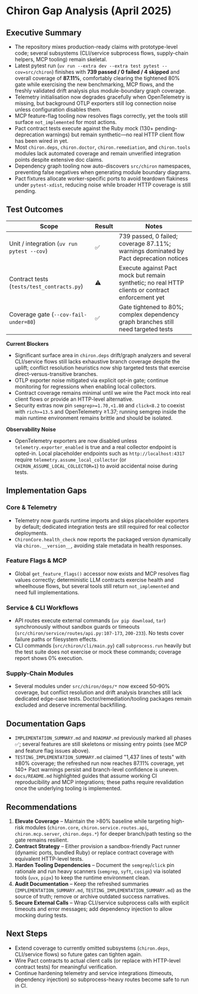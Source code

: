 # Chiron Gap Analysis (April 2025)

## Executive Summary

- The repository mixes production-ready claims with prototype-level code; several subsystems (CLI/service subprocess flows, supply-chain helpers, MCP tooling) remain skeletal.
- Latest pytest run (`uv run --extra dev --extra test pytest --cov=src/chiron`) finishes with **739 passed / 0 failed / 4 skipped** and overall coverage of **87.11%**, comfortably clearing the tightened 80% gate while exercising the new benchmarking, MCP flows, and the freshly validated drift analysis plus module-boundary graph coverage.
- Telemetry initialisation now degrades gracefully when OpenTelemetry is missing, but background OTLP exporters still log connection noise unless configuration disables them.
- MCP feature-flag tooling now resolves flags correctly, yet the tools still surface `not_implemented` for most actions.
- Pact contract tests execute against the Ruby mock (130+ pending-deprecation warnings) but remain synthetic—no real HTTP client flow has been wired in yet.
- Most `chiron.deps`, `chiron.doctor`, `chiron.remediation`, and `chiron.tools` modules lack automated coverage and remain unverified integration points despite extensive doc claims.
- Dependency graph tooling now auto-discovers `src/chiron` namespaces, preventing false negatives when generating module boundary diagrams.
- Pact fixtures allocate worker-specific ports to avoid teardown flakiness under `pytest-xdist`, reducing noise while broader HTTP coverage is still pending.

## Test Outcomes

| Scope                                      | Result | Notes |
| ------------------------------------------ | ------ | ----- |
| Unit / integration (`uv run pytest --cov`) | ✅     | 739 passed, 0 failed; coverage 87.11%; warnings dominated by Pact deprecation notices |
| Contract tests (`tests/test_contracts.py`) | ⚠️     | Execute against Pact mock but remain synthetic; no real HTTP clients or contract enforcement yet |
| Coverage gate (`--cov-fail-under=80`)      | ✅     | Gate tightened to 80%; complex dependency graph branches still need targeted tests |

**Current Blockers**

- Significant surface area in `chiron.deps` drift/graph analyzers and several CLI/service flows still lacks exhaustive branch coverage despite the uplift; conflict resolution heuristics now ship targeted tests that exercise direct-versus-transitive branches.
- OTLP exporter noise mitigated via explicit opt-in gate; continue monitoring for regressions when enabling local collectors.
- Contract coverage remains minimal until we wire the Pact mock into real client flows or provide an HTTP-level alternative.
- Security extras now pin `semgrep>=1.70,<1.80` and `click<8.2` to coexist with `rich>=13.5` and OpenTelemetry ≥1.37; running semgrep inside the main runtime environment remains brittle and should be isolated.

**Observability Noise**

- OpenTelemetry exporters are now disabled unless `telemetry.exporter_enabled` is true and a real collector endpoint is opted-in. Local placeholder endpoints such as `http://localhost:4317` require `telemetry.assume_local_collector` (or `CHIRON_ASSUME_LOCAL_COLLECTOR=1`) to avoid accidental noise during tests.

## Implementation Gaps

### Core & Telemetry

- Telemetry now guards runtime imports and skips placeholder exporters by default; dedicated integration tests are still required for real collector deployments.
- `ChironCore.health_check` now reports the packaged version dynamically via `chiron.__version__`, avoiding stale metadata in health responses.

### Feature Flags & MCP

- Global `get_feature_flags()` accessor now exists and MCP resolves flag values correctly; deterministic LLM contracts exercise health and wheelhouse flows, but several tools still return `not_implemented` and need full implementations.

### Service & CLI Workflows

- API routes execute external commands (`uv pip download`, `tar`) synchronously without sandbox guards or timeouts (`src/chiron/service/routes/api.py:107-173`, `200-233`). No tests cover failure paths or filesystem effects.
- CLI commands (`src/chiron/cli/main.py`) call `subprocess.run` heavily but the test suite does not exercise or mock these commands; coverage report shows 0% execution.

### Supply-Chain Modules

- Several modules under `src/chiron/deps/*` now exceed 50–90% coverage, but conflict resolution and drift analysis branches still lack dedicated edge-case tests. Doctor/remediation/tooling packages remain excluded and deserve incremental backfilling.

## Documentation Gaps

- `IMPLEMENTATION_SUMMARY.md` and `ROADMAP.md` previously marked all phases ✅; several features are still skeletons or missing entry points (see MCP and feature flag issues above).
- `TESTING_IMPLEMENTATION_SUMMARY.md` claimed "1,437 lines of tests" with ≥80% coverage; the refreshed run now reaches 87.11% coverage, yet 140+ Pact warnings persist and branch-level confidence is uneven.
- `docs/README.md` highlighted guides that assume working CI reproducibility and MCP integrations; these paths require revalidation once the underlying tooling is implemented.

## Recommendations

1. **Elevate Coverage** – Maintain the >80% baseline while targeting high-risk modules (`chiron.core`, `chiron.service.routes.api`, `chiron.mcp.server`, `chiron.deps.*`) for deeper branch/path testing so the gate remains resilient.
2. **Contract Strategy** – Either provision a sandbox-friendly Pact runner (dynamic ports, bundled Ruby) or replace contract coverage with equivalent HTTP-level tests.
3. **Harden Tooling Dependencies** – Document the `semgrep`/`click` pin rationale and run heavy scanners (`semgrep`, `syft`, `cosign`) via isolated tools (`uvx`, `pipx`) to keep the runtime environment clean.
4. **Audit Documentation** – Keep the refreshed summaries (`IMPLEMENTATION_SUMMARY.md`, `TESTING_IMPLEMENTATION_SUMMARY.md`) as the source of truth; remove or archive outdated success narratives.
5. **Secure External Calls** – Wrap CLI/service subprocess calls with explicit timeouts and error messages; add dependency injection to allow mocking during tests.

## Next Steps

- Extend coverage to currently omitted subsystems (`chiron.deps`, CLI/service flows) so future gates can tighten again.
- Wire Pact contracts to actual client calls (or replace with HTTP-level contract tests) for meaningful verification.
- Continue hardening telemetry and service integrations (timeouts, dependency injection) so subprocess-heavy routes become safe to run in CI.
